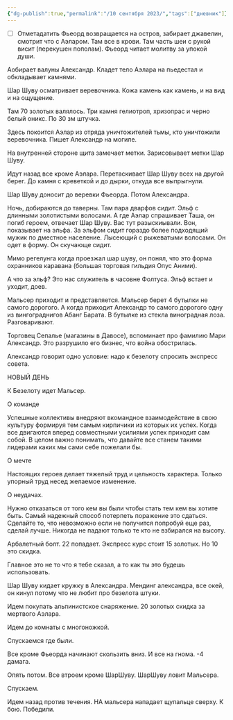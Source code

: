 ```yaml
---
{"dg-publish":true,"permalink":"/10 сентября 2023/","tags":["дневник"]}
---
```


- [ ] Отметадатить
Фьеорд возвращается на остров, забирает джавелин, смотрит что с Аэларом. Там все в крови. Там часть шеи с рукой висит (перекушен пополам). Фьеорд читает молитву за упокой души.

Аобирает валуны Александр. Кладет тело Аэлара на пьедестал и обкладывает камнями. 

Шар Шуву осматривает веревочника. Кожа камень как камень, и на вид и на ощущение.

Там 70 золотых валялось. Три камня гелиотроп, хризопрас и черно белый оникс. По 30 зм штучка.

Здесь покоится Аэлар из отряда уничтожителей тьмы, кто уничтожили веревочника. Пишет Александр на могиле.

На внутренней стороне щита замечает метки. Зарисовывает метки Шар Шуву.

Идут назад все кроме Аэлара. Перетаскивает Шар Шуву всех на другой берег. До камня с креветкой и до дырки, откуда все выпрыгнули.

Шар Шуву доносит до веревки Фьеорда. Потом Александра.

Ночь, добираются до таверны. Там пара дварфов сидит. Эльф с длинными золотистыми волосами. А где Аэлар спрашивает Таша, он погиб героем, отвечает Шар Шуву. Вас тут разыскиывали. Вон, показывает на эльфа. За эльфом сидит гораздо более подходящий мужик по дместное население. Лысеющий с рыжеватыми волосами. Он одет в форму. Он скучающе сидит.

Мимо регелунга когда проезжал шар шуву, он понял, что это форма охранников каравана (большая торговая гильдия Опус Аними).

А что за эльф? Это нас служитель в часовне Фолтуса. Эльф встает и уходит, доев.

Мальсер приходит и представляется. Мальсер берет 4 бутылки не самого дорогого. А когда приходит Александр то самого дорогого одну из вингограднигов Абанг Барата. В бутылке из стекла виноградная лоза. Разговаривают.

Торговец Сепалье (магазины в Давосе), вспоминает про фамилию Мари Александр. Это разрушило его бизнес, что война обострилась.

Александр говорит одно условие: надо к безелоту спросить экспресс совета.

НОВЫЙ ДЕНЬ

К Безелоту идет Мальсер.

О команде

Успешные коллективы внедряют вкомандное взаимодействие в свою культуру формируя тем самым кирпичики из которых их успех. Когда все двигаются вперед совместными усилиями успех приходит сам собой. В целом важно понимать, что давайте все станем такими лидерами каких мы сами себе пожелали бы.

О мечте

Настоящих героев делает тяжелый труд и цельность характера. Только упорный труд несед желаемое изменение.

О неудачах.

Нужно отказаться от того кем вы были чтобы стать тем кем вы хотите быть. Самый надежный способ потерпеть поражение это сдаться.  Сделайте то, что невозможно если не получится попробуй еще раз, сделай лучше. Никогда не падают только те кто не взбирался на высоту.

Арбалетный болт. 22 попадает. Экспресс курс стоит 15 золотых. Но 10 это скидка.

Главное это не то что я тебе сказал, а то как ты это будешь использовать.

Шар Шуву кидает кружку в Александра. Мендинг александра, все окей, он кинул потому что не любит про безелота штуки.

Идем покупать альпинистское снаряжение. 20 золотых скидка за мертвого Аэлара.

Идем до комнаты с многоножкой.

Спускаемся где были.

Все кроме Фьеорда начинают скользить вниз. И все на гнома. -4 дамага.

Опять потом. Все втроем кроме ШарШуву. ШарШуву ловит Мальсера.

Спускаем.

Идем назад против течения. НА мальсера нападает щупальце сверху. К бою. Победили.